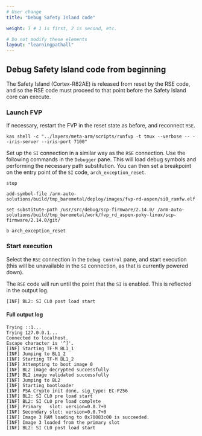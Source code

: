 ```yaml
---
# User change
title: "Debug Safety Island code"

weight: 7 # 1 is first, 2 is second, etc.

# Do not modify these elements
layout: "learningpathall"
---
```

## Debug Safety Island code from beginning

The Safety Island (Cortex-R82AE) is released from reset by the RSE code, and so the RSE code must proceed to that point before the Safety Island core can execute.

### Launch FVP

If necessary, restart the FVP in the reset state as before, and reconnect `RSE`.

```command
kas shell -c "../layers/meta-arm/scripts/runfvp -t tmux --verbose -- --iris-server --iris-port 7100"
```

Set up the `SI` connection in a similar way as the `RSE` connection. Use the following commands in the `Debugger` pane. This will load debug symbols and performing the necessary path substitution. You can then set a breakpoint on the entry point of the `SI` code, `arch_exception_reset`.

``` text
stop

add-symbol-file /arm-auto-solutions/build/tmp_baremetal/deploy/images/fvp-rd-aspen/si0_ramfw.elf

set substitute-path /usr/src/debug/scp-firmware/2.14.0/ /arm-auto-solutions/build/tmp_baremetal/work/fvp_rd_aspen-poky-linux/scp-firmware/2.14.0/git/

b arch_exception_reset
```

### Start execution

Select the `RSE` connection in the `Debug Control` pane, and start execution (this will be unavailable in the `SI` connection, as that is currently powered down).

The `RSE` code will run until the point that the `SI` is enabled. This is reflected in the output log.

``` output
[INF] BL2: SI CL0 post load start
```

#### Full output log

``` output
Trying ::1...
Trying 127.0.0.1...
Connected to localhost.
Escape character is '^]'.
[INF] Starting TF-M BL1_1
[INF] Jumping to BL1_2
[INF] Starting TF-M BL1_2
[INF] Attempting to boot image 0
[INF] BL2 image decrypted successfully
[INF] BL2 image validated successfully
[INF] Jumping to BL2
[INF] Starting bootloader
[INF] PSA Crypto init done, sig_type: EC-P256
[INF] BL2: SI CL0 pre load start
[INF] BL2: SI CL0 pre load complete
[INF] Primary   slot: version=0.0.7+0
[INF] Secondary slot: version=0.0.7+0
[INF] Image 3 RAM loading to 0x70083c00 is succeeded.
[INF] Image 3 loaded from the primary slot
[INF] BL2: SI CL0 post load start
```
